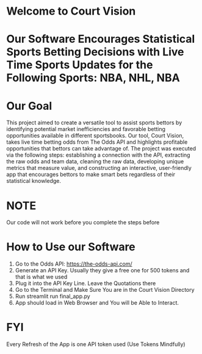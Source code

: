 # Welcome to Court Vision

# Our Software Encourages Statistical Sports Betting Decisions with Live Time Sports Updates for the Following Sports: NBA, NHL, NBA

# Our Goal
This project aimed to create a versatile tool to assist sports bettors by identifying potential market inefficiencies and favorable betting opportunities available in different sportsbooks. Our tool, Court Vision, takes live time betting odds from The Odds API and highlights profitable opportunities that bettors can take advantage of. The project was executed via the following steps: establishing a connection with the API, extracting the raw odds and team data, cleaning the raw data, developing unique metrics that measure value, and constructing an interactive, user-friendly app that encourages bettors to make smart bets regardless of their statistical knowledge. 

# NOTE
Our code will not work before you complete the steps before

# How to Use our Software
1. Go to the Odds API: https://the-odds-api.com/
2. Generate an API Key. Usually they give a free one for 500 tokens and that is what we used
3. Plug it into the API Key Line. Leave the Quotations there
4. Go to the Terminal and Make Sure You are in the Court Vision Directory
5. Run streamlit run final_app.py
6. App should load in Web Browser and You will be Able to Interact.


# FYI
Every Refresh of the App is one API token used (Use Tokens Mindfully)
